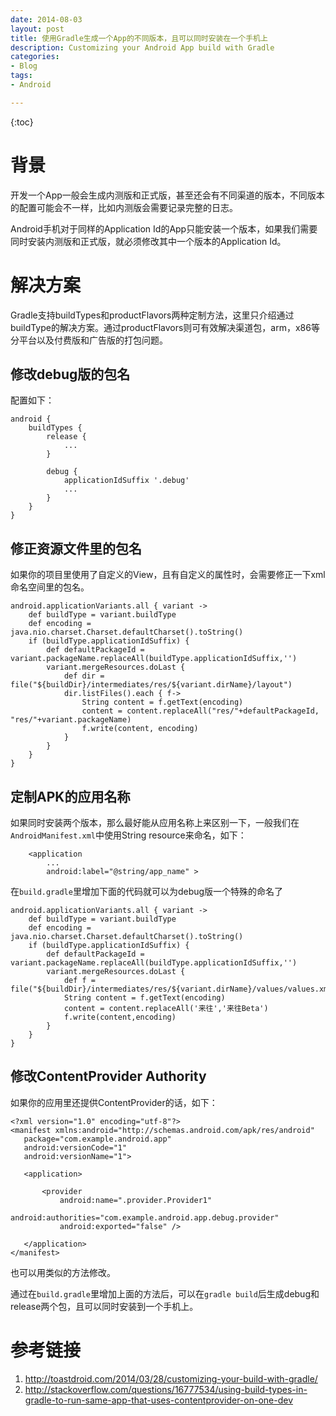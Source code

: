 ```yaml
---
date: 2014-08-03
layout: post
title: 使用Gradle生成一个App的不同版本，且可以同时安装在一个手机上
description: Customizing your Android App build with Gradle
categories:
- Blog
tags:
- Android

---
```


{:toc}

# 背景
开发一个App一般会生成内测版和正式版，甚至还会有不同渠道的版本，不同版本的配置可能会不一样，比如内测版会需要记录完整的日志。

Android手机对于同样的Application Id的App只能安装一个版本，如果我们需要同时安装内测版和正式版，就必须修改其中一个版本的Application Id。

# 解决方案

Gradle支持buildTypes和productFlavors两种定制方法，这里只介绍通过buildType的解决方案。通过productFlavors则可有效解决渠道包，arm，x86等分平台以及付费版和广告版的打包问题。


## 修改debug版的包名

配置如下：

```
android {
    buildTypes {
        release {
            ...
        }

        debug {
            applicationIdSuffix '.debug'
            ...
        }
    }
}
```

## 修正资源文件里的包名

如果你的项目里使用了自定义的View，且有自定义的属性时，会需要修正一下xml命名空间里的包名。

```
android.applicationVariants.all { variant ->
    def buildType = variant.buildType
    def encoding = java.nio.charset.Charset.defaultCharset().toString()
    if (buildType.applicationIdSuffix) {
        def defaultPackageId = variant.packageName.replaceAll(buildType.applicationIdSuffix,'')
        variant.mergeResources.doLast {
            def dir = file("${buildDir}/intermediates/res/${variant.dirName}/layout")
            dir.listFiles().each { f->
                String content = f.getText(encoding)
                content = content.replaceAll("res/"+defaultPackageId, "res/"+variant.packageName)
                f.write(content, encoding)
            }
        }
    }
}
```

## 定制APK的应用名称

如果同时安装两个版本，那么最好能从应用名称上来区别一下，一般我们在`AndroidManifest.xml`中使用String resource来命名，如下：

```
    <application
    	...
        android:label="@string/app_name" >
```        

在`build.gradle`里增加下面的代码就可以为debug版一个特殊的命名了

```
android.applicationVariants.all { variant ->
    def buildType = variant.buildType
    def encoding = java.nio.charset.Charset.defaultCharset().toString()
    if (buildType.applicationIdSuffix) {
        def defaultPackageId = variant.packageName.replaceAll(buildType.applicationIdSuffix,'')
        variant.mergeResources.doLast {
            def f = file("${buildDir}/intermediates/res/${variant.dirName}/values/values.xml")
            String content = f.getText(encoding)
            content = content.replaceAll('来往','来往Beta')
            f.write(content,encoding)
        }
    }
}
```

## 修改ContentProvider Authority

如果你的应用里还提供ContentProvider的话，如下：

```
<?xml version="1.0" encoding="utf-8"?>
<manifest xmlns:android="http://schemas.android.com/apk/res/android"
   package="com.example.android.app"
   android:versionCode="1"
   android:versionName="1">

   <application>

       <provider
           android:name=".provider.Provider1"
           android:authorities="com.example.android.app.debug.provider"
           android:exported="false" />

   </application>
</manifest>
```
也可以用类似的方法修改。


通过在`build.gradle`里增加上面的方法后，可以在`gradle build`后生成debug和release两个包，且可以同时安装到一个手机上。


# 参考链接

1. http://toastdroid.com/2014/03/28/customizing-your-build-with-gradle/
2. http://stackoverflow.com/questions/16777534/using-build-types-in-gradle-to-run-same-app-that-uses-contentprovider-on-one-dev



